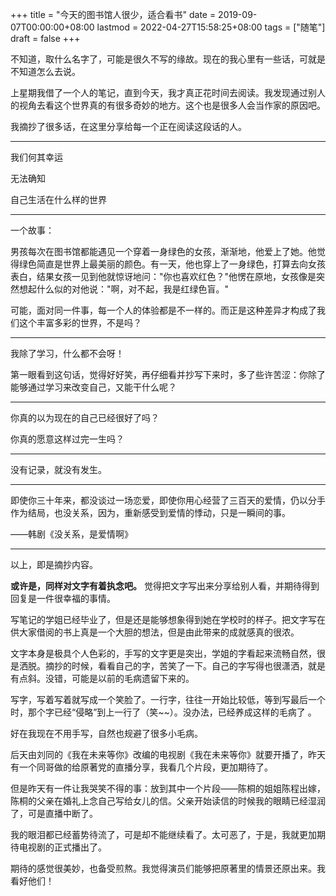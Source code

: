 +++
title = "今天的图书馆人很少，适合看书"
date = 2019-09-07T00:00:00+08:00
lastmod = 2022-04-27T15:58:25+08:00
tags = ["随笔"]
draft = false
+++

不知道，取什么名字了，可能是很久不写的缘故。现在的我心里有一些话，可就是不知道怎么去说。

上星期我借了一个人的笔记，直到今天，我才真正花时间去阅读。我发现通过别人的视角去看这个世界真的有很多奇妙的地方。这个也是很多人会当作家的原因吧。

我摘抄了很多话，在这里分享给每一个正在阅读这段话的人。

---

我们何其幸运

无法确知

自己生活在什么样的世界

---

一个故事：

男孩每次在图书馆都能遇见一个穿着一身绿色的女孩，渐渐地，他爱上了她。他觉得绿色简直是世界上最美丽的颜色。有一天，他也穿上了一身绿色，打算去向女孩表白，结果女孩一见到他就惊讶地问："你也喜欢红色？"他愣在原地，女孩像是突然想起什么似的对他说："啊，对不起，我是红绿色盲。"

可能，面对同一件事，每一个人的体验都是不一样的。而正是这种差异才构成了我们这个丰富多彩的世界，不是吗？

---

我除了学习，什么都不会呀！

第一眼看到这句话，觉得好好笑，再仔细看并抄写下来时，多了些许苦涩：你除了能够通过学习来改变自己，又能干什么呢？

---

你真的以为现在的自己已经很好了吗？

你真的愿意这样过完一生吗？

---

没有记录，就没有发生。

---

即使你三十年来，都没谈过一场恋爱，即使你用心经营了三百天的爱情，仍以分手作为结局，也没关系，因为，重新感受到爱情的悸动，只是一瞬间的事。

——韩剧《没关系，是爱情啊》

---

以上，即是摘抄内容。

**或许是，同样对文字有着执念吧。** 觉得把文字写出来分享给别人看，并期待得到回复是一件很幸福的事情。

写笔记的学姐已经毕业了，但是还是能够想象得到她在学校时的样子。把文字写在供大家借阅的书上真是一个大胆的想法，但是由此带来的成就感真的很浓。

文字本身是极具个人色彩的，手写的文字更是突出，学姐的字看起来流畅自然，很是洒脱。摘抄的时候，看看自己的字，苦笑了一下。自己的字写得也很潇洒，就是有点斜。没错，可能是以前的毛病遗留下来的。

写字，写着写着就写成一个笑脸了。一行字，往往一开始比较低，等到写最后一个时，那个字已经“侵略”到上一行了（笑~~）。没办法，已经养成这样的毛病了
。

好在我现在不用手写，自然也规避了很多小毛病。

后天由刘同的《我在未来等你》改编的电视剧《我在未来等你》就要开播了，昨天有一个同哥做的给原著党的直播分享，我看几个片段，更加期待了。

但是昨天有一件让我哭笑不得的事：放到其中一个片段——陈桐的姐姐陈程出嫁，陈桐的父亲在婚礼上念自己写给女儿的信。父亲开始读信的时候我的眼睛已经湿润了，可是直播中断了。

我的眼泪都已经蓄势待流了，可是却不能继续看了。太可恶了，于是，我就更加期待电视剧的正式播出了。

期待的感觉很美妙，也备受煎熬。我觉得演员们能够把原著里的情景还原出来。我看好他们！
